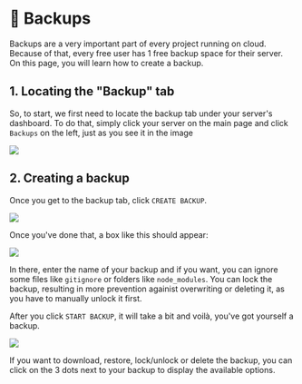 # 📼 Backups
Backups are a very important part of every project running on cloud. Because of that, every free user has 1 free backup space for their server. On this page, you will learn how to create a backup.

## 1. Locating the "Backup" tab
So, to start, we first need to locate the backup tab under your server's dashboard. To do that, simply click your server on the main page and click `Backups` on the left, just as you see it in the image

![](https://cdn.discordapp.com/attachments/911733230795911230/1003308047604654140/unknown.png)

## 2. Creating a backup
Once you get to the backup tab, click `CREATE BACKUP`.

![](https://cdn.discordapp.com/attachments/911733230795911230/1003308812335321180/unknown.png)

Once you've done that, a box like this should appear:

![](https://cdn.discordapp.com/attachments/911733230795911230/1003309014567882823/unknown.png)

In there, enter the name of your backup and if you want, you can ignore some files like `gitignore` or folders like `node_modules`. You can lock the backup, resulting in more prevention againist overwriting or deleting it, as you have to manually unlock it first.

After you click `START BACKUP`, it will take a bit and voilà, you've got yourself a backup.

![](https://cdn.discordapp.com/attachments/911733230795911230/1003309349801820211/unknown.png)

If you want to download, restore, lock/unlock or delete the backup, you can click on the 3 dots next to your backup to display the available options.

